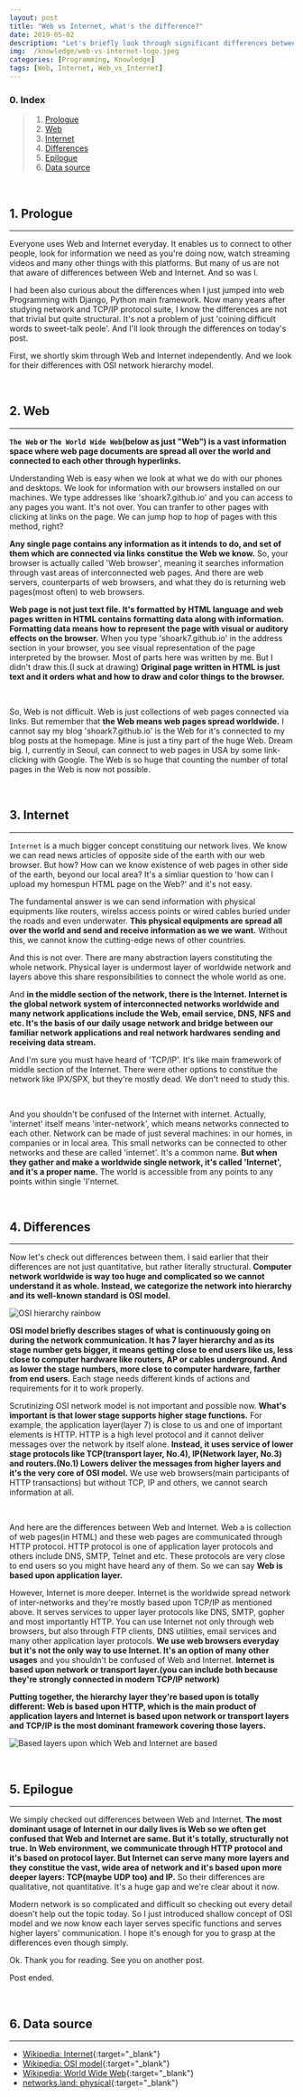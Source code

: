 ```yaml
---
layout: post
title: "Web vs Internet, what's the difference?"
date: 2019-05-02
description: "Let's briefly look through significant differences between the Web and the Internet"
img:  /knowledge/web-vs-internet-logo.jpeg
categories: [Programming, Knowledge]
tags: [Web, Internet, Web_vs_Internet]
---
```


### 0. Index

> 1. [Prologue](#1)
> 2. [Web](#2)
> 3. [Internet](#3)
> 4. [Differences](#4)
> 5. [Epilogue](#5)
> 6. [Data source](#6)


<br id="1">

## 1. Prologue

---

Everyone uses Web and Internet everyday. It enables us to connect to other people, look for information we need as you're doing now, watch streaming videos and many other things with this platforms. But many of us are not that aware of differences between Web and Internet. And so was I.

I had been also curious about the differences when I just jumped into web Programming with Django, Python main framework. Now many years after studying network and TCP/IP protocol suite, I know the differences are not that trivial but quite structural. It's not a problem of just 'coining difficult words to sweet-talk peole'.  And I'll look through the differences on today's post.

First, we shortly skim through Web and Internet independently. And we look for their differences with OSI network hierarchy model.


<br id="2">

## 2. Web

---

**`The Web` or `The World Wide Web`(below as just "Web") is a vast information space where web page documents are spread all over the world and connected to each other through hyperlinks.**  

Understanding Web is easy when we look at what we do with our phones and desktops. We look for information with our browsers installed on our machines. We type addresses like 'shoark7.github.io' and you can access to any pages you want. It's not over. You can tranfer to other pages with clicking at links on the page. We can jump hop to hop of pages with this method, right?
  
**Any single page contains any information as it intends to do, and set of them which are connected via links constitue the Web we know.** So, your browser is actually called 'Web browser', meaning it searches information through vast areas of interconnected web pages. And there are web servers, counterparts of web browsers, and what they do is returning web pages(most often) to web browsers.

**Web page is not just text file. It's formatted by HTML language and web pages written in HTML contains formatting data along with information. Formatting data means how to represent the page with visual or auditory effects on the browser.** When you type 'shoark7.github.io' in the address section in your browser, you see visual representation of the page interpreted by the browser. Most of parts here was written by me. But I didn't draw this.(I suck at drawing) **Original page written in HTML is just text and it orders what and how to draw and color things to the browser.**

<br>

So, Web is not difficult. Web is just collections of web pages connected via links. But remember that **the Web means web pages spread worldwide.** I cannot say my blog 'shoark7.github.io' is the Web for it's connected to my blog posts at the homepage. Mine is just a tiny part of the huge Web. Dream big. I, currently in Seoul, can connect to web pages in USA by some link-clicking with Google. The Web is so huge that counting the number of total pages in the Web is now not possible.




<br id="3">

## 3. Internet

---

`Internet` is a much bigger concept constituing our network lives. We know we can read news articles of opposite side of the earth with our web browser. But how? How can we know existence of web pages in other side of the earth, beyond our local area? It's a simliar question to 'how can I upload my homespun HTML page on the Web?' and it's not easy.  

The fundamental answer is we can send information with physical equipments like routers, wirelss access points or wired cables buried under the roads and even underwater. **This physical equipments are spread all over the world and send and receive information as we we want.** Without this, we cannot know the cutting-edge news of other countries.

And this is not over. There are many abstraction layers constituting the whole network. Physical layer is undermost layer of worldwide network and layers above this share responsibilities to connect the whole world as one.  

And **in the middle section of the network, there is the Internet. Internet is the global network system of interconnected networks worldwide and many network applications include the Web, email service, DNS, NFS and etc. It's the basis of our daily usage network and bridge between our familiar network applications and real network hardwares sending and receiving data stream.**

And I'm sure you must have heard of 'TCP/IP'. It's like main framework of middle section of the Internet. There were other options to constitue the network like IPX/SPX, but they're mostly dead. We don't need to study this.

<br>

And you shouldn't be confused of the Internet with internet. Actually, 'internet' itself means 'inter-network', which means networks connected to each other. Network can be made of just several machines: in our homes, in companies or in local area. This small networks can be connected to other networks and these are called 'internet'. It's a common name. **But when they gather and make a worldwide single network, it's called 'Internet', and it's a proper name.** The world is accessible from any points to any points within single 'I'nternet.


<br id="4">


## 4. Differences

---

Now let's check out differences between them. I said earlier that their differences are not just quantitative, but rather literally structural. **Computer network worldwide is way too huge and complicated so we cannot understand it as whole. Instead, we categorize the network into hierarchy and its well-known standard is OSI model.**

![OSI hierarchy rainbow](/assets/img/knowledge/web-vs-internet-osi.png)

**OSI model briefly describes stages of what is continuously going on during the network communication. It has 7 layer hierarchy and as its stage number gets bigger, it means getting close to end users like us, less close to computer hardware like routers, AP or cables underground. And as lower the stage numbers, more close to computer hardware, farther from end users.** Each stage needs different kinds of actions and requirements for it to work properly.  

Scrutinizing OSI network model is not important and possible now. **What's important is that lower stage supports higher stage functions.** For example, the application layer(layer 7) is close to us and one of important elements is HTTP. HTTP is a high level protocol and it cannot deliver messages over the network by itself alone. **Instead, it uses service of lower stage protocols like TCP(transport layer, No.4), IP(Network layer, No.3) and routers.(No.1) Lowers deliver the messages from higher layers and it's the very core of OSI model.** We use web browsers(main participants of HTTP transactions) but without TCP, IP and others, we cannot search information at all.

<br>

And here are the differences between Web and Internet. Web a is collection of web pages(in HTML) and these web pages are communicated through HTTP protocol. HTTP protocol is one of application layer protocols and others include DNS, SMTP, Telnet and etc. These protocols are very close to end users so you might have heard any of them. So we can say **Web is based upon application layer.**

However, Internet is more deeper. Internet is the worldwide spread network of inter-networks and they're mostly based upon TCP/IP as mentioned above. It serves services to upper layer protocols like DNS, SMTP, gopher and most importantly HTTP. You can use Internet not only through web browsers, but also through FTP clients, DNS utilities, email services and many other application layer protocols. **We use web browsers everyday but it's not the only way to use Internet. It's an option of many other usages** and you shouldn't be confused of Web and Internet. **Internet is based upon network or transport layer.(you can include both because they're strongly connected in modern TCP/IP network)**

**Putting together, the hierarchy layer they're based upon is totally different: Web is based upon HTTP, which is the main product of application layers and Internet is based upon network or transport layers and TCP/IP is the most dominant framework covering those layers.**

![Based layers upon which Web and Internet are based](/assets/img/knowledge/web-vs-internet-based-layer.png)


<br id="5">

## 5. Epilogue

---

We simply checked out differences between Web and Internet. **The most dominant usage of Internet in our daily lives is Web so we often get confused that Web and Internet are same. But it's totally, structurally not true. In Web environment, we communicate through HTTP protocol and it's based on protocol layer. But Internet can serve many more layers and they constitue the vast, wide area of network and it's based upon more deeper layers: TCP(maybe UDP too) and IP.** So their differences are qualitative, not quantitative. It's a huge gap and we're clear about it now.

Modern network is so complicated and difficult so checking out every detail doesn't help out the topic today. So I just introduced shallow concept of OSI model and we now know each layer serves specific functions and serves higher layers' communication. I hope it's enough for you to grasp at the differences even though simply.

Ok. Thank you for reading. See you on another post.

Post ended.


<br id="6">

## 6. Data source

---

* [Wikipedia: Internet](https://en.wikipedia.org/wiki/Internet){:target="\_blank"}
* [Wikipedia: OSI model](https://en.wikipedia.org/wiki/OSI_model){:target="\_blank"}
* [Wikipedia: World Wide Web](https://en.wikipedia.org/wiki/World_Wide_Web){:target="\_blank"}
* [networks.land: physical](http://networks.land/reference/physical/){:target="\_blank"}
